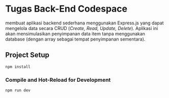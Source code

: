 # **Tugas Back-End Codespace**

membuat aplikasi backend sederhana menggunakan Express.js yang dapat mengelola data secara CRUD (*Create, Read, Update, Delete*). Aplikasi ini akan mensimulasikan penyimpanan data item tanpa menggunakan database (dengan array sebagai tempat penyimpanan sementara).

## Project Setup

```sh
npm install
```

### Compile and Hot-Reload for Development

```sh
npm run dev
```